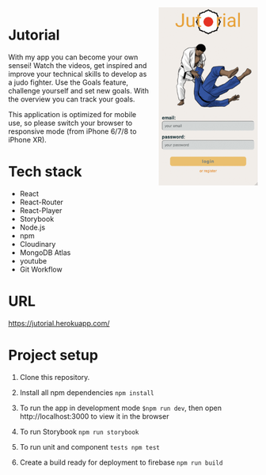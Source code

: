 <img align="right" src="src/assets/jutorial.gif" alt="" width="200px" style="margin-left:15px"/>

# Jutorial

With my app you can become your own sensei!
Watch the videos, get inspired and improve your technical skills to develop as a judo fighter. Use the Goals feature, challenge yourself and set new goals. With the overview you can track your goals.

This application is optimized for mobile use, so please switch your browser to responsive mode (from iPhone 6/7/8 to iPhone XR).

# Tech stack

- React
- React-Router
- React-Player
- Storybook
- Node.js
- npm
- Cloudinary
- MongoDB Atlas
- youtube
- Git Workflow

# URL

https://jutorial.herokuapp.com/

# Project setup

1. Clone this repository.

2. Install all npm dependencies `npm install`

3. To run the app in development mode `$npm run dev`, then open http://localhost:3000 to view it in the browser

4. To run Storybook `npm run storybook`

5. To run unit and component `tests npm test`

6. Create a build ready for deployment to firebase `npm run build`

#
